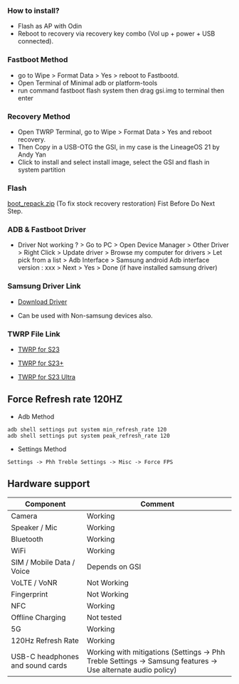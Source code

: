 ### How to install?
* Flash as AP with Odin
* Reboot to recovery via recovery key combo (Vol up + power + USB connected).

### Fastboot Method
* go to Wipe > Format Data > Yes > reboot to Fastbootd.
* Open Terminal of Minimal adb or platform-tools
* run command fastboot flash system then drag gsi.img to terminal then enter

### Recovery Method
* Open TWRP Terminal, go to Wipe > Format Data > Yes and reboot recovery.
* Then Copy in a USB-OTG the GSI, in my case is the LineageOS 21 by Andy Yan 
* Click to install and select install image, select the GSI and flash in system partition

### Flash 
[boot_repack.zip](https://xdaforums.com/attachments/boot_repack-zip.5848071/?hash=2d10d9951d7d44c38d90d7b7d9d7fda9) (To fix stock recovery restoration) Fist Before Do Next Step.

### ADB & Fastboot Driver
* Driver Not working ? > Go to PC > Open Device Manager > Other Driver > Right Click > Update driver > Browse my computer for drivers > Let pick from a list > Adb Interface > Samsung android Adb interface version : xxx > Next > Yes > Done (if have installed samsung driver)

### Samsung Driver Link

- [Download Driver](https://developer.samsung.com/sdp/file/de97d0ea-da03-46a4-b35d-346d37a878e0)
* Can be used with Non-samsung devices also.

### TWRP File Link

- [TWRP for S23](https://github.com/Chiharu007/treble_galaxy_s23_series/releases/download/twrp_s23_snap_series/twrp-3.7.0_12-2_afaneh92-dm1q-patched.img.tar)

- [TWRP for S23+](https://github.com/Chiharu007/treble_galaxy_s23_series/releases/download/twrp_s23_snap_series/twrp-3.7.0_12-2_afaneh92-dm2q-patched.img.tar)

- [TWRP for S23 Ultra](https://github.com/Chiharu007/treble_galaxy_s23_series/releases/download/twrp_s23_snap_series/twrp-3.7.0_12-2_afaneh92-dm3q-patched.img.tar)

## Force Refresh rate 120HZ
* Adb Method
```
adb shell settings put system min_refresh_rate 120
adb shell settings put system peak_refresh_rate 120
```

* Settings Method
```
Settings -> Phh Treble Settings -> Misc -> Force FPS
```

## Hardware support

| Component                        |      Comment                                                                                                 |
|----------------------------------|--------------------------------------------------------------------------------------------------------------|
| Camera                           | Working                                                                                                      |
| Speaker / Mic                    | Working                                                                                                      |
| Bluetooth                        | Working                                                                                                      |
| WiFi                             | Working                                                                                                      |
| SIM / Mobile Data / Voice        | Depends on GSI                                                                                               |
| VoLTE / VoNR                     | Not Working                                                                                                  |
| Fingerprint                      | Not Working                                                                                                  |
| NFC                              | Working                                                                                                      |
| Offline Charging                 | Not tested                                                                                                   |
| 5G                               | Working                                                                                     |
| 120Hz Refresh Rate               | Working                                                                                                      |
| USB-C headphones and sound cards | Working with mitigations (Settings -> Phh Treble Settings -> Samsung features -> Use alternate audio policy) |
